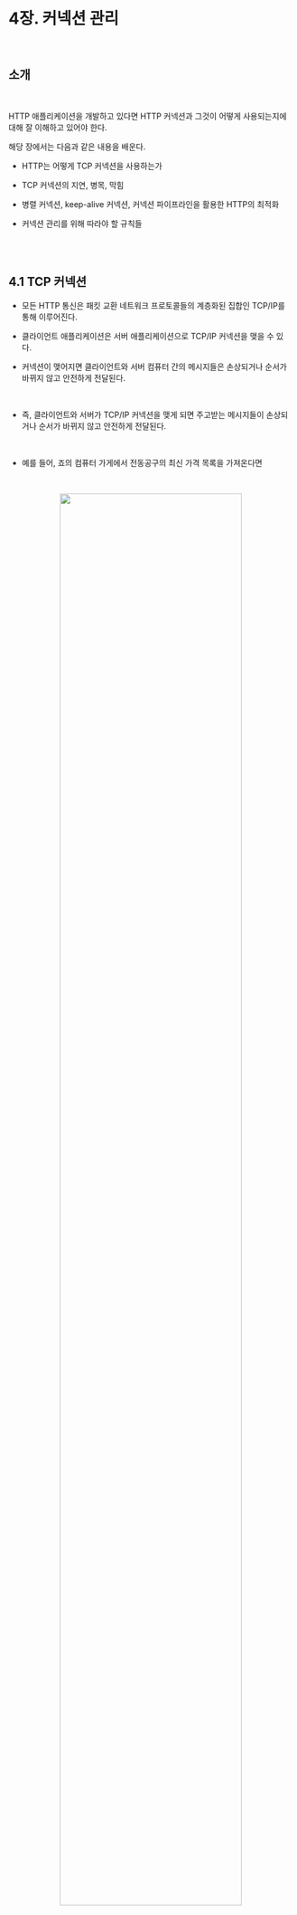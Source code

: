 # 4장. 커넥션 관리

<br>

## 소개

<br>

HTTP 애플리케이션을 개발하고 있다면 HTTP 커넥션과 그것이 어떻게 사용되는지에 대해 잘 이해하고 있어야 한다.

해당 장에서는 다음과 같은 내용을 배운다.

- HTTP는 어떻게 TCP 커넥션을 사용하는가

- TCP 커넥션의 지연, 병목, 막힘

- 병렬 커넥션, keep-alive 커넥션, 커넥션 파이프라인을 활용한 HTTP의 최적화

- 커넥션 관리를 위해 따라야 할 규칙들

<br><br>

## 4.1 TCP 커넥션

- 모든 HTTP 통신은 패킷 교환 네트워크 프로토콜들의 계층화된 집합인 TCP/IP를 통해 이루어진다.

- 클라이언트 애플리케이션은 서버 애플리케이션으로 TCP/IP 커넥션을 맺을 수 있다.

- 커넥션이 맺어지면 클라이언트와 서버 컴퓨터 간의 메시지들은 손상되거나 순서가 바뀌지 않고 안전하게 전달된다.

<br>

- 즉, 클라이언트와 서버가 TCP/IP 커넥션을 맺게 되면 주고받는 메시지들이 손상되거나 순서가 바뀌지 않고 안전하게 전달된다. 

<br>

- 예를 들어, 죠의 컴퓨터 가게에서 전동공구의 최신 가격 목록을 가져온다면

<br>

<p align="center"><img src="../images/TCP_IP_커넥션.png" width="80%"></p>

<br>


1. 호스트 명을 추출
2. 호스트 명에 대한 IP 주소 추출
3. 포트 번호 추출
4. 브라우저가 IP 주소와 포트 번호로 TCP 커넥션을 생성
5. 서버로 HTTP GET 요청 메세지
6. 서버에서 온 응답 메세지 
7. 커넥션 종료

의문점 : 한 요청당 한 TCP 커넥션을 해야 하는가?
<br>

### 4.1.1 신뢰할 수 있는 데이터 전송 통로인 TCP

- TCP 커넥션은 인터넷을 안정적으로 연결해준다.

- TCP는 충돌 없이 순서에 맞게 HTTP 데이터를 전달한다.

<br>

### 4.1.2 TCP 스트림은 세그먼트로 나뉘어 IP 패킷을 통해 전송된다.

- TCP는 IP 패킷이라고 불리는 작은 조각을 통해 데이터를 전송한다.

- HTTP 메세지를 전송할 때 현재 연결된 TCP 커넥션을 통해 메세지 데이터의 내용을 순서대로 보낸다.

<br>

<p align="center"><img src="../images/HTTP_프로토콜_스택.png" width="80%"></p>

<br>

- `애플리케이션 계층` 
    
    HTTP 메세지가 생성된다.

- `전송 계층` 

    TCP는 세그먼트라는 단위로 데이터 스트림을 잘게 나눈다.

    세그먼트를 IP 패킷이라고 불리는 봉투에 담아 인터넷을 통해 데이터를 전달한다.
    
    IP 패킷은 특정 IP 주소에서 다른 IP 주소로 전달된다.

    - 해당 패킷은 IP 패킷 헤더, TCP 세그먼트 헤더, TCP 데이터 조각을 포함한다.


<br>

- 이 모든 것은 TCP/IP 소프트웨어에 의해 처리되며 과정은 프로그래머에게 보이지 않는다.

<br>

### IP 패킷

- IP 패킷은 TCP 데이터 스트림의 덩어리를 운반하는 TCP 세그먼트를 실어 나른다.

<br>

<p align="center"><img src="../images/IP_패킷.png" width="80%"></p>

<br>

### 4.1.3 TCP 커넥션 유지하기

- 컴퓨터는 항상 TCP 커넥션을 여러 개 가지고 있다. TCP는 포트 번호를 통해서 여러 개의 커넥션을 유지한다.

- IP 주소는 해당 컴퓨터에 연결되고 포트 번호는 해당 애플리케이션으로 연결된다.

<br>



```
- TCP 커넥션 값

<발신지 IP 주소, 발신지 포트, 수신지 IP 주소, 수신지 포트>
```

<br>

### 4.1.4 TCP 소켓 프로그래밍

- 운영체제는 TCP 커넥션의 생성과 관련된 여러 기능을 제공한다. 

- 소켓 API는 HTTP 프로그래머에게 TCP와 IP의 세부사항을 숨긴다.

<br>

<p align="center"><img src="../images/소켓_API.png" width="80%"></p>

<br>

- 소켓 API를 사용하면 TCP 종단 데이터 구조를 생성하고, 원격 서버의 TCP 종단에 그 데이터 구조를 연결하여 데이터 스트림을 읽고 쓸 수 있다.

- TCP API는 네트워크 프로토콜의 핸드쉐이킹, TCP 데이터 스트림과 IP 패킷 간의 분할 및 제조립에 대한 모든 세부사항을 외부로부터 숨긴다.

<br>

<p align="center"><img src="../images/TCP_소켓.png" width="80%"></p>

<br>

 cf) 소켓이란?

    소켓은 네트워크 상에서 두 프로세스 간의 통신을 가능하게 하는 인터페이스입니다. 소켓은 IP 주소와 포트 번호를 사용하여 두 프로세스를 식별합니다.

    예를 들어, 웹 브라우저에서 웹 페이지를 요청하면 브라우저는 웹 서버에 연결하기 위해 소켓을 사용합니다. 브라우저의 IP 주소와 포트 번호는 웹 서버에 요청을 보내는 데 사용됩니다. 웹 서버는 웹 페이지를 브라우저로 전송하기 위해 자신의 IP 주소와 포트 번호를 사용하여 소켓을 사용합니다.

    소켓은 TCP(Transmission Control Protocol)와 UDP(User Datagram Protocol)라는 두 가지 프로토콜을 사용하여 통신합니다. TCP는 신뢰할 수 있는 연결을 제공하는 반면 UDP는 비신뢰할 수 있는 연결을 제공합니다.

<br><br>

## 4.2 TCP의 성능에 대한 고려

- HTTP는 TCP 바로 위에 있는 계층이기 때문에 HTTP 트랜잭션의 성능은 그 아래 계층인 TCP 성능에 영향을 받는다. 

### 4.2.1 HTTP 트랜잭션 지연

<br>

<p align="center"><img src="../images/HTTP_트랜잭션2.png" width="80%"></p>

<br>

- 트랜잭션을 처리하는 시간은 TCP 커넥션을 설정하고, 요청을 전송하고, 응답 메시지를 보내는 것에 비하면 상당히 짧다.

- 대부분의 HTTP 지연은 TCP 네트워크 지연 때문에 발생한다.

- 다음은 HTTP 트랜잭션을 지연시키는 원인들이다.

    1. 클라이언트는 URI에서 웹 서버의 IP 주소와 포트 번호를 알아내고, 방문한 적이 최근에 없으면 DNS 인프라를 사용하여 IP 주소로 변환할 때 발생하는 시간

    2. 클라이언트는 TCP 커넥션 요청을 서버에게 보내고 서버가 커넥션 허가 응답을 회신할 때 발생하는 시간

    3. 커넥션이 맺어지면 클라이언트는 HTTP 요청을 TCP 파이프를 통해 전송하는 시간 + 웹 서버는 TCP 커넥션에서 요청 메시지를 읽고 처리하며 응답을 보내는 시간

- 이런 TCP 네트워크 지연은 하드웨어 성능, 네트워크와 서버의 전송 속도, 요청과 응답 메시지의 크기, 클라이언트 서버 간의 거리, TCP 프로토콜의 기술적인 복잡성에 따라 크게 달라진다.

<br><br>

## 4.3 HTTP 커넥션 관리

- HTTP 커넥션 헤더에 대해 알아보고, HTTP 커넥션의 최적화 기술을 알아보자.

#### 4.3.1 흔히 잘못 이해하는 Connection 헤더

- HTTP는 클라이언트와 서버 사이에 프록시 서버, 캐시 서버 등과 같은 중개 서버가 놓이는 것을 허락하며, HTTP 메시지는 클라이언트에서 서버까지 중개 서버들을 거치면서 전달된다.

- Connection 헤더에는 3가지 종류의 토큰이 전달된다.

    1. HTTP 헤더 필드 명은 이 커넥션에만 해당되는 헤더들을 나열한다.

    2. 임시적인 토큰 값은 커넥션에 대한 비표준 옵션을 의미한다.

    3. close 값은 커넥션이 작업이 완료되면 종료되어야 함을 의미한다.

<br>

- 즉, 커넥션 토큰이 HTTP 헤더 필드 명을 가지고 있으면, 해당 필드들은 현재 커넥션만을 위한 정보이므로 다음 커넥션에 전달하면 안된다.

<br>

#### 4.3.2 순차적인 트랜잭션 처리에 의한 지연

- 예를 들어, 3개의 이미지가 있는 웹페이지라면 4개의 HTTP 트랜잭션을 만들어야 한다.

- 하지만 이것이 순차적으로 처리가 된다면 각각 커넥션을 맺는데 발생하는 지연으로 느려질 것이다.

- HTTP 커넥션의 성능을 향상시킬 수 있는 기술들

    1. 병렬 커넥션

    2. 지속 커넥션

    3. 파이프라인 커넥션

    4. 다중 커넥션

<br><br>

## 4.4 병렬 커넥션

<br>

<p align="center"><img src="../images/병렬_커넥션.png" width="80%"></p>

<br>

- `HTTP는 클라이언트가 여러 개의 커넥션을 맺음으로써 여러 개의 HTTP 트랜잭션을 병렬로 처리`할 수 있게 한다.

### 4.4.1 병렬 커넥션은 페이지를 더 빠르게 내려받는다.

<br>

<p align="center"><img src="../images/병렬_커넥션2.png" width="80%"></p>

<br>

- 단일 커넥션의 대역폭 제한과 커넥션이 동작하지 않는 시간 활용 시, 객체가 여러개 있는 웹 페이지 더 빠르게 내려받을 수 있다.

- 하나의 커넥션으로 객체들을 로드할 때 대역폭 제한과 대기 시간 줄일 수 있다면 더 빠르게 로드 가능하다.

<br>

### 4.4.2 병렬 커넥션이 항상 더 빠르지는 않다.

- 일반적으로 병렬 커넥션이 더 빠르기는 하지만 항상 그렇지는 않다.

- 다수의 커넥션은 메모리를 많이 차지하고 자체적인 성능 문제 발생시킨다.

- 브라우저는 실제로 병렬 커넥션을 사용하긴 하지만 적은 수(대부분 6개 ~ 8개)의 병렬 커넥션만 허용한다.

<br>

### 4.4.3 병렬 커넥션은 더 빠르게 느껴질 수 있다.

- 화면에 여러 개의 객체가 동시에 보이면서 내려받고 있는 상황을 볼 수 있기 때문에 사용자는 더 빠르게 내려받고 있는 것처럼 느낄 수 있다.

<br><br>

## 4.5 지속 커넥션

- 웹 클라이언트는 같은 사이트에 여러 개의 커넥션을 맺는다. 이 속성을 사이트 지역성이라고 부른다.

- HTTP/1.1을 지원하는 기기는 처리가 완료된 후에도 TCP 커넥션을 유지하여 앞으로 있을 HTTP 요청에 재사용할 수 있다. 이러한 상태로 있는 TCP 커넥션을 `지속 커넥션`이라고 한다.

<br>

### 4.5.1 지속 커넥션 vs 병렬 커넥션

- 병렬 커넥션의 장점

    1. 여러 객체가 있는 페이지를 더 빠르게 전송한다.

- 병렬 커넥션의 단점

    1. 각 트랜잭션마다 새로운 커넥션을 맺고 끊기 때문에 시간과 대역폭이 소요된다.

    2. 각각의 새로운 커넥션은 TCP 느린 시작 때문에 성능이 떨어진다.

    3. 실제로 연결할 수 있는 병렬 커넥션의 수에는 제한이 있다.

- 지속 커넥션의 장점

    1. 커넥션을 맺기 위한 사전 작업과 지연을 줄여주고, 튜닝된 커넥션을 유지하며 커넥션 수를 줄여준다.

- 지속 커넥션의 단점

    1. 잘못 관리할 경우, 수많은 커넥션이 쌓이고 로컬 리소스와 원격의 클라이언트와 서버의 리소스에 불필요한 소모를 발생시킨다.

<br>

- 즉, 지속 커넥션과 병렬 커넥션은 함께 사용될 때 가장 효과적이다.

- 오늘날 많은 웹 애플리케이션은 적은 수의 병렬 커넥션을 맺고 그것을 유지한다.

- 두 가지 지속 커넥션 타입

    1. HTTP/1.0+의 keep-alive

    2. HTTP/1.1의 지속

<br>

### 4.5.2 HTTP/1.0+의 Keep-Alive 커넥션

- 1996년 경 다소 실험적이었던 keep-alive 커넥션을 지원하기 위해 확장되었다.

### 4.5.3 Keep-Alive 동작

- 요청에 Connection:Keep-alive 헤더를 포함시킨다. 요청에도 이 커넥션을 통해 받고자 한다면 응답 메시지에 같은 헤더를 포함시켜 응답한다.

### 4.5.4 Keep-Alive 옵션

- Keep-Alive 헤더는 커넥션을 유지하기 바라는 요청일 뿐이다.

- timeout 파라미터로 커넥션이 얼마간 유지될 것인지 정할 수 있다.

- max 파라미터는 커넥션이 몇 개의 HTTP 트랜잭션을 처리할 때까지 유지될 것인가를 의미한다.

    ```
    Connection: Keep-Alive
    Keep-Alive: max=5, timeout=120 
    ```

- 예를 들어, 위의 헤더는 서버가 5개의 추가 트랜잭션이 처리될 동안 커넥션을 유지하거나, 2분 동안 커넥션을 유지하라는 내용의 Keep-Alive 응답 헤더이다.

### 4.5.5 Keep-Alive 커넥션 제한과 규칙

- keep-alive는 HTTP/1.0에서 기본적으로 사용되지는 않아 사용하기 위해 클라이언트는 Connection:Keep-Alive 요청 헤더를 보내야 한다.

- 커넥션이 끊어지기 전에 엔티티 본문의 길이를 알 수 있어야 커넥션 유지할 수 있다.

- 프락시와 게이트웨이는 Connection 헤더의 규칙을 철저히 지켜야 한다. 프락시와 게이트웨이는 메시지 전달, 캐시 넣기 전 Connection 헤더에 명시된 모든 헤더 필드와 Connection 헤더를 제거해야 한다.

### 4.5.6 Keep-Alive와 멍청한(dumb) 프록시

- 오래되고 단순한 수많은 프락시가 Connection 헤더에 대한 처리 없이 요청을 그대로 전달한다.

<br>

<p align="center"><img src="../images/keep-alive.png" width="100%"></p>

<br>

1. 웹 클라이언트는 프락시에 Connction: Keep-Alive 헤더와 함께 메시지를 보내고 커넥션을 유지하기 요청한다. 클라이언트는 커넥션을 유지하자는 요청이 받아들여졌는지 확인하기 위해 응답을 기다린다.

2. 멍청한 프록시는 요청받은 HTTP의 Connection 헤더를 이해하지 못한다. 그렇기 때문에 한번만 보내져야 하는 Connection 헤더는 서버에 메시지를 그대로 전달한다.

3. 전달된 HTTP 요청이 서버에 도착하고 웹 서버는 프록시가 커넥션을 유지하자고 요청하는 것으로 잘못 판단하고 프록시와 커넥션을 유지하는 것에 동의하고 Connection: Keep-Alive 헤더를 포함해 응답, 하지만 프락시는 keep-alive 이해 못한다.

4. 프록시는 서버로부터 받은 Connection: Keep-Alive 헤더를 포함하고 있는 응답 메시지를 클라이언트에게 전달한다. 클라이언트는 이 헤더를 통해 프록시가 커넥션을 유지하는 것에 동의했다고 추정한다. 이 시점에서 클라이언트와 서버는 커넥션을 유지하고 있다고 생각하지만, 프록시는 keep-alive를 이해하지 못한다.

5. 그래서 프록시는 데이터를 전달하고 서버가 커넥션을 끊기를 기다리지만 유지하기를 요청한 것으로 알고 있기 때문에 커넥션이 끊기지 않는다.

6. 클라이언트도 유지되고 있다고 알고 있기 때문에 커넥션이 유지되고 있는 프록시에 요청을 보낸다. 하지만 프록시는 같은 커넥션 상에서 다른 요청이 오는 경우는 예상하지 못했기 때문에 그 요청은 프록시로부터 무시되고 브라우저는 로드 중이라는 표시만 나온다.

7. 이런 잘못된 통신 때문에, 브라우저는 자신이나 서버가 타임아웃이 나서 커넥션이 끊길 때까지 기다린다.

<br>

- 이런 잘못된 통신을 피하려면 프롟는 Connection 헤더와 Connection 헤더에 명시된 헤더들은 절대 전달하면 안된다.

### 4.5.7 Proxy-Connection 살펴보기

- 중개 서버가 모든 헤더를 무조건 전달하는 문제를 해결하기 위해 Proxy-Connection이라는 헤더를 사용한다.

<br>

<p align="center"><img src="../images/프록시_커넥션.png" width="100%"></p>

<br>

- Proxy-Connection 헤더가 웹 서버에 전달되더라도 클라이언트와 프록시 사이 혹은 프록시와 서버 사이에 keep-alive 커넥션이 맺어지지 않는데, 영리한 프록시는 Proxy-Connection 헤더가 keep-alive를 요청하는 것을 인식해서 자체적으로 Connection:Keep-Alive 헤더를 웹 서버에 전송한다.

- 하지만 프록시가 많은 구조에서는 Proxy-Connection을 사용하더라도 여전히 문제가 생길 수 있다.

### 4.5.8 HTTP/1.1의 지속 커넥션

- HTTP/1.1에서는 keep-alive 커넥션을 지원하지 않는 대신, 설계가 더 개선된 지속 커넥션을 지원한다.

- 기본으로 활성화 되어 있으며, 모든 커넥션을 지속 커넥션으로 취급한다. Connection: close 헤더가 없으면 계속 유지된다.

### 4.5.9 지속 커넥션의 제한과 규칙

- 클라이언트가 Connection:close 헤더를 포함해 보냈으면 그 커넥션으로 추가적인 요청이 불가하다.

- 클라이언트가 해당 커넥션으로 추가적인 요청 보내지 않을 것이면, Connection:close 헤더를 포함해야 한다.

- 커넥션에 있는 모든 메시지가 자신의 길이 정보를 정확히 가지고 있을 때만 커넥션 지속 가능하다.

<br><br>

## 4.6 파이프라인 커넥션

- HTTP/1.1은 지속 커넥션을 통해서 요청을 파이프라이닝할 수 있다.

- 여러 개의 요청은 응답이 도착하기 전에 큐에 쌓인다. 

- 파이프라인의 제약 사항

    1.  HTTP 클라이언트는 커넥션이 지속 커넥션인지 확인하기 전까지는 파이프라인을 이어서는 안된다.

    2. HTTP 응답은 요청 순서와 같게 와야 한다.

    3. HTTP 클라이언트는 커넥션이 언제 끊어지더라도, 완료되지 않은 요청이 파이프라인에 있으면 언제든 다시 요청을 보낼 준비가 되어 있어야 한다.

    4. POST 요청 같이 서버 데이터의 변화가 있는 요청은 파이프라인을 통해서 보내면 안된다. 에러가 발생하면 파이프라인을 통한 요청 중에 어떤 것들이 서버에서 처리되었는지 알 방법이 없기 때문이다.

<br><br>

## 4.7 커넥션 끊기에 대한 미스터리

- 커넥션 관리(특히 언제 어떻게 커넥션을 끊는가)에는 명확한 기준이 없다.

### 4.7.1 마음대로 커넥션 끊기

- 어떠한 HTTP 클라이언트, 서버, 프록시는 언제든지 TCP 전송 커넥션을 끊을 수 있다. 

- 서버가 유휴 상태(지속 커넥션이 일정 시간동안 요청 전송하지 않고 있음)에 있는 커넥션을 끊는 시점에 서버는 클라이언트가 데이터를 전송하지 않을 것이라 확신하지 못하고, 클라이언트는 요청 메시지를 보내는 도중에 문제 생긴다.

### 4.7.2 Content-Length와 Truncation

- 각 HTTP 응답은 본문의 정확한 크기 값을 가지고 Content-Length 헤더를 가지고 있어야 한다.

- 클라이언트나 프록시가 커넥션이 끊어졌다는 HTTP 응답을 받은 후, 실제 전달된 엔티티의 길이와 Content-Length의 값이 일치하지 않거나, Content-Length가 존재하지 않으면 수신자는 데이터의 정확한 길이를 서버에게 물어봐야 한다.

### 4.7.3 커넥션 끊기의 허용, 재시도, 멱등성

- 커넥션은 에러가 없더라도 끊을 수 있기에, HTTP 애플리케이션은 예상치 못하게 커넥션이 끊어졌을 때 대응할 준비가 되어있어야 한다.

### 4.7.4 우아한 커넥션 끊기

- TCP 커넥션은 양방향이다. 

<br>

<p align="center"><img src="../images/커넥션_끊기.png" width="70%"></p>

<br>

- 전체 끊기와 절반 끊기

    close(): TCP 커넥션의 입력 채널과 출력 채널의 커넥션 모두 끊음

    shutdown(): 입력 채널이나 출력 채널 중 하나 개별적으로 끊음,
    TCP 끊기와 리셋 에러

- 단순한 HTTP 애플리케이션은 전체 끊기만 사용할 수 있지만, 기기들의 예상치 못한 쓰기 에러를 발생하는 것을 예방하기 위해 절반 끊기를 사용해야 한다.

- 보통 커넥션의 출력 채널을 끊는 것이 안전하며, 커넥션의 반대편에 있는 기기는 모든 데이터를 버퍼로부터 읽고 나서 데이터 전송이 끝남과 동시에 커넥션을 끊었다는 것을 알게 될 것이다.

### 우아하게 커넥션 끊기

- 애플리케이션 자신의 출력 채널을 먼저 끊고 다른 쪽에 있는 기기의 출력 채널이 끊기는 것을 기다리는 것이 우아하게 커넥션 끊는 방법이다.

- 양쪽에서 더는 데이터를 전송하지 않을 것이라고 알려주면 커넥션은 리셋의 위험없이 온전히 종료한다.

